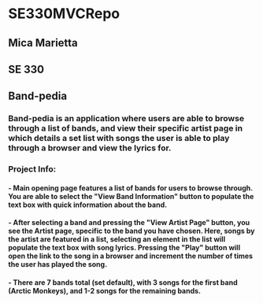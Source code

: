 # SE330MVCRepo
 ## Mica Marietta
 ## SE 330
 ## Band-pedia
 
 ### Band-pedia is an application where users are able to browse through a list of bands, and view their specific artist page in which details a set list with songs the user is able to play through a browser and view the lyrics for.
 
 ### Project Info:
 #### - Main opening page features a list of bands for users to browse through. You are able to select the "View Band Information" button to populate the text box with quick information about the band.
 #### - After selecting a band and pressing the "View Artist Page" button, you see the Artist page, specific to the band you have chosen. Here, songs by the artist are featured in a list, selecting an element in the list will populate the text box with song lyrics. Pressing the "Play" button will open the link to the song in a browser and increment the number of times the user has played the song.
 #### - There are 7 bands total (set default), with 3 songs for the first band (Arctic Monkeys), and 1-2 songs for the remaining bands. 
 
 
